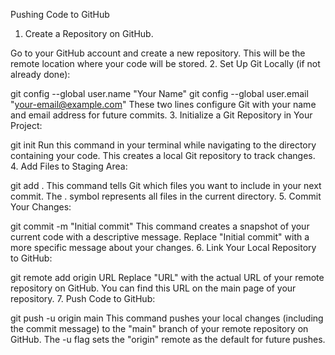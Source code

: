 Pushing Code to GitHub
1. Create a Repository on GitHub.

Go to your GitHub account and create a new repository. This will be the remote location where your code will be stored.
2. Set Up Git Locally (if not already done):

git config --global user.name "Your Name"
git config --global user.email "your-email@example.com"
These two lines configure Git with your name and email address for future commits.
3. Initialize a Git Repository in Your Project:

git init
Run this command in your terminal while navigating to the directory containing your code. This creates a local Git repository to track changes.
4. Add Files to Staging Area:

git add .
This command tells Git which files you want to include in your next commit. The . symbol represents all files in the current directory.
5. Commit Your Changes:

git commit -m "Initial commit"
This command creates a snapshot of your current code with a descriptive message. Replace "Initial commit" with a more specific message about your changes.
6. Link Your Local Repository to GitHub:

git remote add origin URL
Replace "URL" with the actual URL of your remote repository on GitHub. You can find this URL on the main page of your repository.
7. Push Code to GitHub:

git push -u origin main
This command pushes your local changes (including the commit message) to the "main" branch of your remote repository on GitHub. The -u flag sets the "origin" remote as the default for future pushes.






